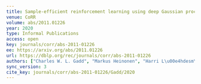```yaml
---
title: Sample-efficient reinforcement learning using deep Gaussian processes.
venue: CoRR
volume: abs/2011.01226
year: 2020
type: Informal Publications
access: open
key: journals/corr/abs-2011-01226
ee: https://arxiv.org/abs/2011.01226
url: https://dblp.org/rec/journals/corr/abs-2011-01226
authors: ["Charles W. L. Gadd", "Markus Heinonen", "Harri L\u00e4hdesm\u00e4ki", "Samuel Kaski"]
sync_version: 3
cite_key: journals/corr/abs-2011-01226/Gadd/2020
---
```

